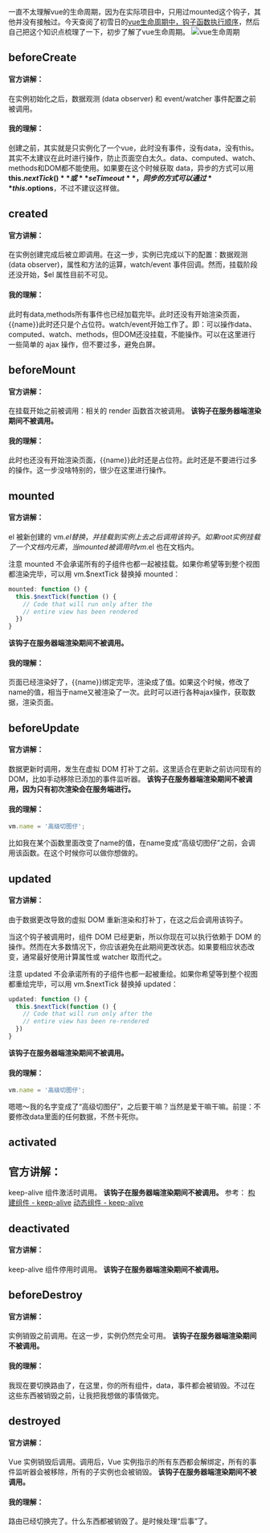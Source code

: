 一直不太理解vue的生命周期，因为在实际项目中，只用过mounted这个钩子，其他并没有接触过。今天查阅了初雪日的[vue生命周期中，钩子函数执行顺序](https://blog.csdn.net/tionsu/article/details/78204107)，然后自己把这个知识点梳理了一下，初步了解了vue生命周期。
![vue生命周期](/img/vue生命周期的理解.png)
## beforeCreate
#### 官方讲解：
在实例初始化之后，数据观测 (data observer) 和 event/watcher 事件配置之前被调用。
#### 我的理解：
创建之前，其实就是只实例化了一个vue，此时没有事件，没有data，没有this。其实不太建议在此时进行操作，防止页面空白太久。data、computed、watch、methods和DOM都不能使用。如果要在这个时候获取 data，异步的方式可以用 **this.$nextTick()** 或 **seTimeout**，同步的方式可以通过 **this.$options**，不过不建议这样做。

## created
#### 官方讲解：
在实例创建完成后被立即调用。在这一步，实例已完成以下的配置：数据观测 (data observer)，属性和方法的运算，watch/event 事件回调。然而，挂载阶段还没开始，$el 属性目前不可见。
#### 我的理解：
此时有data,methods所有事件也已经加载完毕。此时还没有开始渲染页面，{{name}}此时还只是个占位符。watch/event开始工作了。即：可以操作data、computed、watch、methods，但DOM还没挂载，不能操作。可以在这里进行一些简单的 ajax 操作，但不要过多，避免白屏。

## beforeMount
#### 官方讲解：
在挂载开始之前被调用：相关的 render 函数首次被调用。
**该钩子在服务器端渲染期间不被调用。**
#### 我的理解：
此时也还没有开始渲染页面，{{name}}此时还是占位符。此时还是不要进行过多的操作。这一步没啥特别的，很少在这里进行操作。

## mounted
#### 官方讲解：
el 被新创建的 vm.$el 替换，并挂载到实例上去之后调用该钩子。如果 root 实例挂载了一个文档内元素，当 mounted 被调用时 vm.$el 也在文档内。

注意 mounted 不会承诺所有的子组件也都一起被挂载。如果你希望等到整个视图都渲染完毕，可以用 vm.$nextTick 替换掉 mounted：
``` javascript
mounted: function () {
  this.$nextTick(function () {
    // Code that will run only after the
    // entire view has been rendered
  })
}
```
**该钩子在服务器端渲染期间不被调用。**
#### 我的理解：
页面已经渲染好了，{{name}}绑定完毕，渲染成了值。如果这个时候，修改了name的值，相当于name又被渲染了一次。此时可以进行各种ajax操作，获取数据，渲染页面。

## beforeUpdate
#### 官方讲解：
数据更新时调用，发生在虚拟 DOM 打补丁之前。这里适合在更新之前访问现有的 DOM，比如手动移除已添加的事件监听器。
**该钩子在服务器端渲染期间不被调用，因为只有初次渲染会在服务端进行。**
#### 我的理解：
``` javascript
vm.name = '高级切图仔';
```
比如我在某个函数里面改变了name的值，在name变成“高级切图仔”之前，会调用该函数。在这个时候你可以做你想做的。

## updated
#### 官方讲解：
由于数据更改导致的虚拟 DOM 重新渲染和打补丁，在这之后会调用该钩子。

当这个钩子被调用时，组件 DOM 已经更新，所以你现在可以执行依赖于 DOM 的操作。然而在大多数情况下，你应该避免在此期间更改状态。如果要相应状态改变，通常最好使用计算属性或 watcher 取而代之。

注意 updated 不会承诺所有的子组件也都一起被重绘。如果你希望等到整个视图都重绘完毕，可以用 vm.$nextTick 替换掉 updated：
``` JavaScript
updated: function () {
  this.$nextTick(function () {
    // Code that will run only after the
    // entire view has been re-rendered
  })
}
```
**该钩子在服务器端渲染期间不被调用。**
#### 我的理解：
``` javascript
vm.name = '高级切图仔';
```
嗯嗯～我的名字变成了“高级切图仔”，之后要干嘛？当然是爱干嘛干嘛。前提：不要修改data里面的任何数据，不然卡死你。

## activated
## 官方讲解：
keep-alive 组件激活时调用。
**该钩子在服务器端渲染期间不被调用。**
参考：
[构建组件 - keep-alive](https://cn.vuejs.org/v2/api/#keep-alive)
[动态组件 - keep-alive](https://cn.vuejs.org/v2/guide/components-dynamic-async.html#%E5%9C%A8%E5%8A%A8%E6%80%81%E7%BB%84%E4%BB%B6%E4%B8%8A%E4%BD%BF%E7%94%A8-keep-alive)

## deactivated
#### 官方讲解：
keep-alive 组件停用时调用。
**该钩子在服务器端渲染期间不被调用。**

## beforeDestroy
#### 官方讲解：
实例销毁之前调用。在这一步，实例仍然完全可用。
**该钩子在服务器端渲染期间不被调用。**
#### 我的理解：
我现在要切换路由了，在这里，你的所有组件，data，事件都会被销毁。不过在这些东西被销毁之前，让我把我想做的事情做完。

## destroyed
#### 官方讲解：
Vue 实例销毁后调用。调用后，Vue 实例指示的所有东西都会解绑定，所有的事件监听器会被移除，所有的子实例也会被销毁。
**该钩子在服务器端渲染期间不被调用。**
#### 我的理解：
路由已经切换完了。什么东西都被销毁了。是时候处理“后事”了。